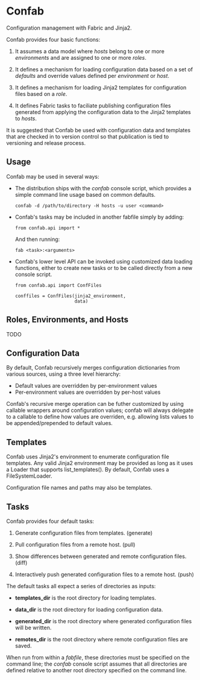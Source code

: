 # Confab

Configuration management with Fabric and Jinja2.

Confab provides four basic functions:

 1. It assumes a data model where *hosts* belong to one or more *environments*
    and are assigned to one or more *roles*.

 2. It defines a mechanism for loading configuration data based on a set of
    *defaults* and override values defined per *environment* or *host*.

 3. It defines a mechanism for loading Jinja2 templates for configuration files
    based on a *role*.

 4. It defines Fabric tasks to faciliate publishing configuration files generated
    from applying the configuration data to the Jinja2 templates to *hosts*.

It is suggested that Confab be used with configuration data and templates that
are checked in to version control so that publication is tied to versioning
and release process.

## Usage

Confab may be used in several ways:

 -  The distribution ships with the *confab* console script, which provides a 
    simple command line usage based on common defaults.

        confab -d /path/to/directory -H hosts -u user <command>

 -  Confab's tasks may be included in another fabfile simply by adding:
    
        from confab.api import *
    
    And then running:

        fab <task>:<arguments>

 -  Confab's lower level API can be invoked using customized data loading 
    functions, either to create new tasks or to be called directly from 
    a new console script.

        from confab.api import ConfFiles
        
        conffiles = ConfFiles(jinja2_environment,
                              data)


## Roles, Environments, and Hosts

TODO


## Configuration Data

By default, Confab recursively merges configuration dictionaries from various sources,
using a three level hierarchy: 

 -  Default values are overridden by per-environment values
 -  Per-environment values are overridden by per-host values

Confab's recursive merge operation can be futher customized by using callable wrappers
around configuration values; confab will always delegate to a callable to define
how values are overriden, e.g. allowing lists values to be appended/prepended to
default values.


## Templates

Confab uses Jinja2's environment to enumerate configuration file templates. Any 
valid Jinja2 environment may be provided as long as it uses a Loader that supports
list_templates(). By default, Confab uses a FileSystemLoader.

Configuration file names and paths may also be templates.


## Tasks

Confab provides four default tasks:

 1. Generate configuration files from templates. (generate)

 2. Pull configuration files from a remote host. (pull)

 3. Show differences between generated and remote configuration files. (diff)

 4. Interactively push generated configuration files to a remote host. (push)


The default tasks all expect a series of directories as inputs:

 -  **templates_dir** is the root directory for loading templates.

 -  **data_dir** is the root directory for loading configuration data.

 -  **generated_dir** is the root directory where generated configuration files
    will be written.

 -  **remotes_dir** is the root directory where remote configuration files are
    saved.

When run from within a *fabfile*, these directories must be specified on the command line;
the *confab* console script assumes that all directories are defined relative to another
root directory specified on the command line.
